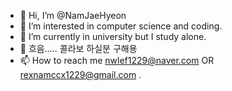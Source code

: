 - 👋 Hi, I’m @NamJaeHyeon
- 👀 I’m interested in computer science and coding.
- 🌱 I’m currently in university but I study alone.
- 💞️ 흐음..... 콜라보 하실분 구해용
- 📫 How to reach me nwlef1229@naver.com OR rexnamccx1229@gmail.com .

<!---
NamJaeHyeon/NamJaeHyeon is a ✨ special ✨ repository because its `README.md` (this file) appears on your GitHub profile.
You can click the Preview link to take a look at your changes.
--->
